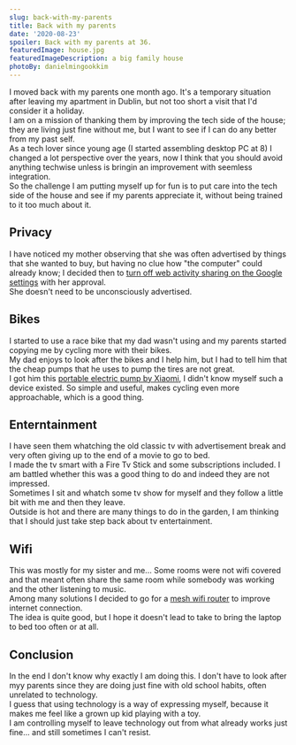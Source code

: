 ```yaml
---
slug: back-with-my-parents
title: Back with my parents
date: '2020-08-23'
spoiler: Back with my parents at 36.
featuredImage: house.jpg
featuredImageDescription: a big family house
photoBy: danielmingookkim
---
```


I moved back with my parents one month ago. It's a temporary situation after leaving my apartment in Dublin, but not too short a visit that I'd consider it a holiday.  
I am on a mission of thanking them by improving the tech side of the house; they are living just fine without me, but I want to
see if I can do any better from my past self.  
As a tech lover since young age (I started assembling desktop PC at 8) I changed a lot perspective over the years, now I think that you should avoid
anything techwise unless is bringin an improvement with seemless integration.  
So the challenge I am putting myself up for fun is to put care into the tech side of the house and see if my parents appreciate it, without being trained to it too much about it.

## Privacy

I have noticed my mother observing that she was often advertised by things that she wanted to buy, but having no clue how "the computer" could already know;
I decided then to [turn off web activity sharing on the Google settings](https://myactivity.google.com/activitycontrols/webandapp) with her approval.  
She doesn't need to be unconsciously advertised.

## Bikes

I started to use a race bike that my dad wasn't using and my parents started copying me by cycling more with their bikes.  
My dad enjoys to look after the bikes and I help him, but I had to tell him that the cheap pumps that he uses to pump the tires are not great.  
I got him this [portable electric pump by Xiaomi](https://www.youtube.com/watch?v=KiaJi-QTQ4M), I didn't know myself such a device existed.
So simple and useful, makes cycling even more approachable, which is a good thing.

## Enterntainment

I have seen them whatching the old classic tv with advertisement break and very often giving up to the end of a movie to go to bed.  
I made the tv smart with a Fire Tv Stick and some subscriptions included. I am battled whether this was a good thing to do and indeed they are not impressed.  
Sometimes I sit and whatch some tv show for myself and they follow a little bit with me and then they leave.  
Outside is hot and there are many things to do in the garden, I am thinking that I should just take step back about tv entertainment.

## Wifi

This was mostly for my sister and me... Some rooms were not wifi covered and that meant often share the same room while somebody was working and the other listening to music.  
Among many solutions I decided to go for a [mesh wifi router](https://www.tomsguide.com/us/what-is-mesh-wifi-router,news-24580.html) to improve internet connection.  
The idea is quite good, but I hope it doesn't lead to take to bring the laptop to bed too often or at all.

## Conclusion

In the end I don't know why exactly I am doing this. I don't have to look after myy parents since they are doing just fine with old school habits, often unrelated to technology.  
I guess that using technology is a way of expressing myself, because it makes me feel like a grown up kid playing with a toy.  
I am controlling myself to leave technology out from what already works just fine... and still sometimes I can't resist.
